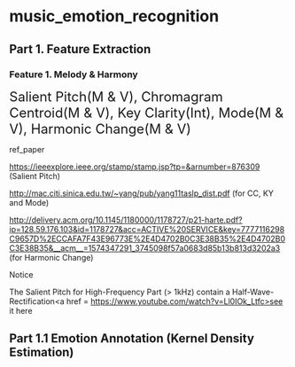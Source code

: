 # music_emotion_recognition
## Part 1. Feature Extraction
### Feature 1. Melody & Harmony
<font size = 5><font family = 'san-serif'>Salient Pitch(M & V), Chromagram Centroid(M & V), Key Clarity(Int), Mode(M & V), Harmonic Change(M & V)</font></font>

ref_paper

https://ieeexplore.ieee.org/stamp/stamp.jsp?tp=&arnumber=876309 (Salient Pitch)

http://mac.citi.sinica.edu.tw/~yang/pub/yang11taslp_dist.pdf (for CC, KY and Mode)

http://delivery.acm.org/10.1145/1180000/1178727/p21-harte.pdf?ip=128.59.176.103&id=1178727&acc=ACTIVE%20SERVICE&key=7777116298C9657D%2ECCAFA7F43E96773E%2E4D4702B0C3E38B35%2E4D4702B0C3E38B35&__acm__=1574347291_3745098f57a0683d85b13b813d3202a3 (for Harmonic Change)

Notice

The Salient Pitch for High-Frequency Part (> 1kHz) contain a Half-Wave-Rectification<a href = https://www.youtube.com/watch?v=Ll0IOk_Ltfc>see it here</a>


## Part 1.1 Emotion Annotation (Kernel Density Estimation)

